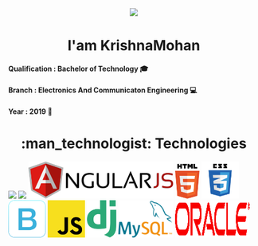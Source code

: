 <div align='center'>
 <img src="https://media.giphy.com/media/L61vTRWxdKA8KeMyS2/giphy.gif"  width='200px'>
 <h1 > I'am KrishnaMohan </h1>
 
 <div align="left">
    <h4>Qualification  : Bachelor of Technology &#127891;</h4>
    <h4>Branch : Electronics And Communicaton Engineering  &#128187;</h4>
    <h4>Year : 2019 &#128197;</h4>
 </div>
</div>

 <h1 align="center">:man_technologist: Technologies</h1>
 <div >
<img src="https://www.vectorlogo.zone/logos/java/java-ar21.svg">
<img src="https://www.python.org/static/community_logos/python-logo-inkscape.svg" width="150px">
<img src="./assets/angular.svg" height="75px">
<img src="./assets/html-5.svg" height="70px">
<img src="./assets/css3.svg" height="75px">
<img src="./assets/bootstrap-icon.svg" height="75px">
<img src="./assets/javascript.svg" height="75px">
<img src="./assets/django.svg" height="75px">
<img src="./assets/mysql-7.svg" height="75px">
<img src="./assets/oracle-logo.svg" height="75px" width="150px">
</div>

<!-- ![Java](https://img.shields.io/badge/-java-45b8d8?style=flat-square&logo=java&logoColor=white) -->
<!-- ![Python](https://img.shields.io/badge/-Python-blue?style=flat-square&logo=python&logoColor=white) -->
<!-- ![HTML5](https://img.shields.io/badge/-HTML5-E34F26?style=flat-square&logo=html5&logoColor=white) -->
<!-- ![CSS3](https://img.shields.io/badge/-CSS3-1572B6?style=flat-square&logo=css3) -->
<!-- ![JavaScript](https://img.shields.io/badge/-JavaScript-yellow?style=flat-rectangle&logo=javascript&logoColor=white)  -->
<!-- ![Bootstrap](https://img.shields.io/badge/-Bootstrap-563D7C?style=flat-square&logo=bootstrap) -->
<!-- ![npm](https://img.shields.io/badge/-NPM-CB3837?style=flat-square&logo=npm&logoColor=white) -->

<!-- ![Node.js](https://img.shields.io/badge/-Nodejs-43853d?style=flat-square&logo=Node.js&logoColor=white) -->
<!-- ![GitHub](https://img.shields.io/badge/-GitHub-181717?style=flat-square&logo=github&logoColor=white) -->

<!-- ![Angular](https://img.shields.io/badge/-Angular-red?style=flat-square&logo=angular&logoColor=white) -->

<!-- ![Spring](https://img.shields.io/badge/-Spring-green?style=flat-square&logo=spring&logoColor=white) -->
<!-- ### Imagination is more Important than Knowledge :brain: -->
<!--
**krishnamohan-code/krishnamohan-code** is a ✨ _special_ ✨ repository because its `README.md` (this file) appears on your GitHub profile.

Here are some ideas to get you started:

- 🔭 I’m currently working on ...
- 🌱 I’m currently learning ...
- 👯 I’m looking to collaborate on ...
- 🤔 I’m looking for help with ...
- 💬 Ask me about ...
- 📫 How to reach me: ...
- 😄 Pronouns: ...
- ⚡ Fun fact: ...
-->
